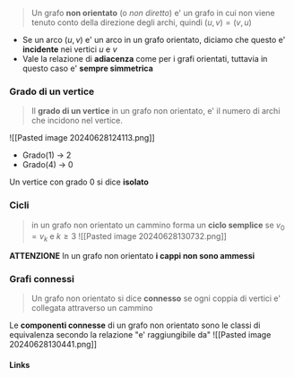 >Un grafo **non orientato** (o *non diretto*) e' un grafo in cui non viene tenuto conto della direzione degli archi, quindi $(u, v) = (v, u)$ 

- Se un arco $(u, v)$ e' un arco in un grafo orientato, diciamo che questo e' **incidente** nei vertici $u$ e $v$
- Vale la relazione di **adiacenza** come per i grafi orientati, tuttavia in questo caso e' **sempre simmetrica**

### Grado di un vertice
>Il **grado di un vertice** in un grafo non orientato, e' il numero di archi che incidono nel vertice.

![[Pasted image 20240628124113.png]]
- Grado(1) -> 2
- Grado(4) -> 0

Un vertice con grado 0 si dice **isolato**

### Cicli
>in un grafo non orientato un cammino forma un **ciclo semplice** se $v_0 = v_k$ e $k\ge3$
![[Pasted image 20240628130732.png]]

**ATTENZIONE**
In un grafo non orientato **i cappi non sono ammessi**
### Grafi connessi
>Un grafo non orientato si dice **connesso** se ogni coppia di vertici e' collegata attraverso un cammino

Le **componenti connesse** di un grafo non orientato sono le classi di equivalenza secondo la relazione "e' raggiungibile da"
![[Pasted image 20240628130441.png]]
#### Links